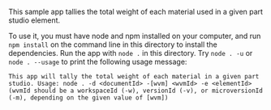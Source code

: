 This sample app tallies the total weight of each material used in a given part studio element.

To use it, you must have node and npm installed on your computer, and run `npm install` on the command line in this directory to install the dependencies.  Run the app with `node .` in this directory.  Try `node . -u` or `node . --usage` to print the following usage message:

`This app will tally the total weight of each material in a given part studio.
    Usage: node . -d <documentId> -[wvm] <wvmId> -e <elementId>
(wvmId should be a workspaceId (-w), versionId (-v), or microversionId (-m), depending on the given value of [wvm])`